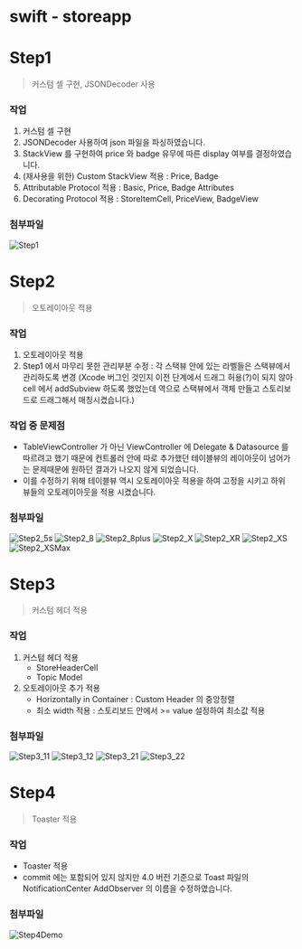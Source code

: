 # swift - storeapp

# Step1
> 커스텀 셀 구현, JSONDecoder 사용

### 작업
1. 커스텀 셀 구현
2. JSONDecoder 사용하여 json 파일을 파싱하였습니다.
3. StackView 를 구현하여 price 와 badge 유무에 따른 display 여부를 결정하였습니다.
4. (재사용을 위한) Custom StackView 적용 : Price, Badge
5. Attributable Protocol 적용 : Basic, Price, Badge Attributes 
6. Decorating Protocol 적용 : StoreItemCell, PriceView, BadgeView

### 첨부파일
![Step1](CaptureImage/Step1.png)

# Step2
> 오토레이아웃 적용

### 작업
1. 오토레이아웃 적용
2. Step1 에서 마무리 못한 관리부분 수정 : 각 스택뷰 안에 있는 라벨들은 스택뷰에서 관리하도록 변경 (Xcode 버그인 것인지 이전 단계에서 드래그 허용(?)이 되지 않아 cell 에서 addSubview 하도록 했었는데 역으로 스택뷰에서 객체 만들고 스토리보드로 드래그해서 매칭시켰습니다.) 

### 작업 중 문제점
 - TableViewController 가 아닌 ViewController 에 Delegate & Datasource 를 따르려고 했기 때문에 컨트롤러 안에 따로 추가했던 테이블뷰의 레이아웃이 넘어가는 문제때문에 원하던 결과가 나오지 않게 되었습니다.
 - 이를 수정하기 위해 테이블뷰 역시 오토레이아웃 적용을 하여 고정을 시키고 하위 뷰들의 오토레이아웃을 적용 시켰습니다.
 
 ### 첨부파일
 ![Step2_5s](CaptureImage/Step2/Step2_5s.png) 
![Step2_8](CaptureImage/Step2/Step2_8.png)
![Step2_8plus](CaptureImage/Step2/Step2_8plus.png)
![Step2_X](CaptureImage/Step2/Step2_X.png)
![Step2_XR](CaptureImage/Step2/Step2_XR.png)
![Step2_XS](CaptureImage/Step2/Step2_XS.png)
![Step2_XSMax](CaptureImage/Step2/Step2_XSMax.png)

# Step3
> 커스텀 헤더 적용

### 작업
1. 커스텀 헤더 적용
    - StoreHeaderCell
    - Topic Model
2. 오토레이아웃 추가 적용
    - Horizontally in Container : Custom Header 의 중앙정렬
    - 최소 width 적용 : 스토리보드 안에서 >= value 설정하여 최소값 적용

### 첨부파일
![Step3_11](CaptureImage/Step3_11.png) 
![Step3_12](CaptureImage/Step3_21.png) 
![Step3_21](CaptureImage/Step3_12.png) 
![Step3_22](CaptureImage/Step3_22.png) 

# Step4
> Toaster 적용

### 작업
- Toaster 적용
- commit 에는 포함되어 있지 않지만 4.0 버전 기준으로 Toast 파일의 NotificationCenter AddObserver 의 이름을 수정하였습니다.

### 첨부파일
![Step4Demo](CaptureImage/Step4Demo.gif)
